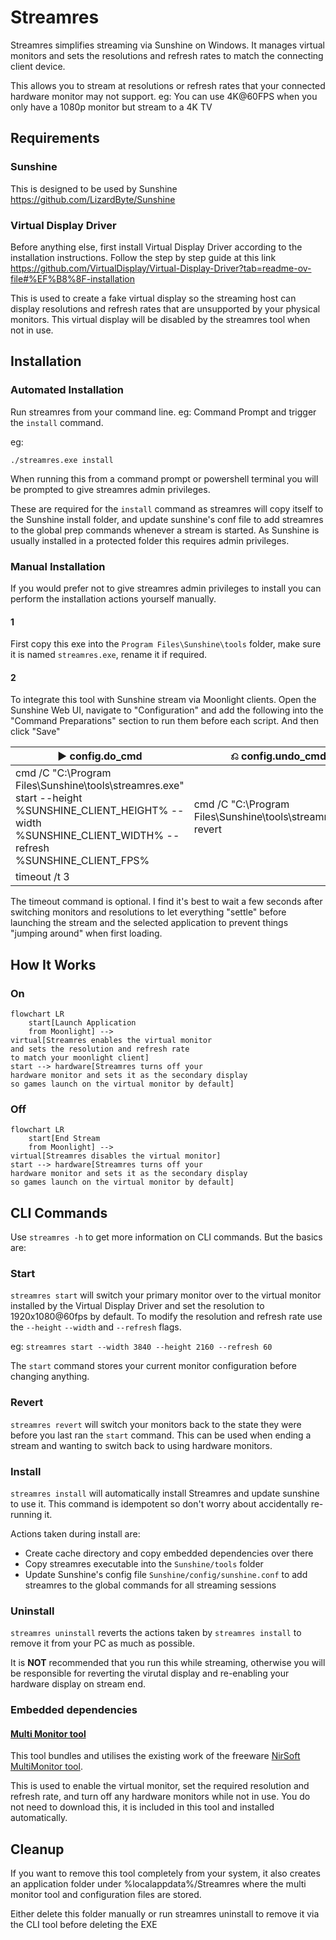 # Streamres

Streamres simplifies streaming via Sunshine on Windows.
It manages virtual monitors and sets the resolutions and refresh rates to match the connecting client device.

This allows you to stream at resolutions or refresh rates that your connected hardware monitor may not support. eg: You can use 4K@60FPS when you only have a 1080p monitor but stream to a 4K TV

## Requirements

### Sunshine

This is designed to be used by Sunshine https://github.com/LizardByte/Sunshine

### Virtual Display Driver

Before anything else, first install Virtual Display Driver according to the
installation instructions. Follow the step by step guide at this
link https://github.com/VirtualDisplay/Virtual-Display-Driver?tab=readme-ov-file#%EF%B8%8F-installation

This is used to create a fake virtual display so the streaming host can display resolutions and refresh rates that are
unsupported by your
physical monitors. This virtual display will be disabled by the streamres tool when not in use.

## Installation

### Automated Installation

Run streamres from your command line. eg: Command Prompt and trigger the `install` command.

eg:

```
./streamres.exe install
```

When running this from a command prompt or powershell terminal you will be prompted to give
streamres admin privileges.

These are required for the `install` command as streamres will copy itself to the Sunshine install folder, and update
sunshine's conf file to add streamres to the global prep commands whenever a stream is started. As Sunshine is usually
installed in a protected folder this requires admin privileges.

### Manual Installation

If you would prefer not to give streamres admin privileges to install you can perform the installation actions yourself
manually.

#### 1

First copy this exe into the `Program Files\Sunshine\tools` folder, make sure it is named `streamres.exe`, rename it if
required.

#### 2

To integrate this tool with Sunshine stream via Moonlight clients. Open the Sunshine Web UI, navigate to "Configuration"
and add the following into the "Command Preparations" section to run them before each script. And then click "Save"

| ▶ config.do_cmd                                                                                                                                                | ⎌ config.undo_cmd                                             |
|----------------------------------------------------------------------------------------------------------------------------------------------------------------|---------------------------------------------------------------|
| cmd /C "C:\Program Files\Sunshine\tools\streamres.exe" start --height %SUNSHINE_CLIENT_HEIGHT% --width %SUNSHINE_CLIENT_WIDTH% --refresh %SUNSHINE_CLIENT_FPS% | cmd /C "C:\Program Files\Sunshine\tools\streamres.exe" revert |
| timeout /t 3                                                                                                                                                   |                                                               |

The timeout command is optional. I find it's best to wait a few seconds after switching monitors and resolutions to let
everything "settle" before launching the stream and the selected application to prevent things "jumping around" when
first loading.

## How It Works

### On

```mermaid
flowchart LR
    start[Launch Application 
    from Moonlight] -->
virtual[Streamres enables the virtual monitor
and sets the resolution and refresh rate 
to match your moonlight client]
start --> hardware[Streamres turns off your 
hardware monitor and sets it as the secondary display 
so games launch on the virtual monitor by default]
```

### Off

```mermaid
flowchart LR
    start[End Stream 
    from Moonlight] -->
virtual[Streamres disables the virtual monitor]
start --> hardware[Streamres turns off your
hardware monitor and sets it as the secondary display
so games launch on the virtual monitor by default]
```

## CLI Commands

Use `streamres -h` to get more information on CLI commands. But the basics are:

### Start

`streamres start` will switch your primary monitor over to the virtual monitor installed by the Virtual Display Driver
and set the resolution to 1920x1080@60fps by default. To modify the resolution and refresh rate use the `--height`
`--width` and `--refresh` flags.

eg: `streamres start --width 3840 --height 2160 --refresh 60`

The `start` command stores your current monitor configuration before changing anything.

### Revert

`streamres revert` will switch your monitors back to the state they were before you last ran the `start` command. This
can be used when ending a stream and wanting to switch back to using hardware monitors.

### Install

`streamres install` will automatically install Streamres and update sunshine to use it. This command is idempotent so don't worry about accidentally re-running it.

Actions taken during install are:

- Create cache directory and copy embedded dependencies over there
- Copy streamres executable into the `Sunshine/tools` folder
- Update Sunshine's config file `Sunshine/config/sunshine.conf` to add streamres to the global commands for all streaming sessions 

### Uninstall

`streamres uninstall` reverts the actions taken by `streamres install` to remove it from your PC as much as possible. 

It is **NOT** recommended that you run this while streaming, otherwise you will be responsible for reverting the virutal display and re-enabling your hardware display on stream end.

### Embedded dependencies

#### [Multi Monitor tool](https://www.nirsoft.net/utils/multi_monitor_tool.html)

This tool bundles and utilises the existing work of the
freeware [NirSoft MultiMonitor tool]((https://www.nirsoft.net/utils/multi_monitor_tool.html)).

This is used to enable the virtual monitor, set the required resolution and refresh rate, and turn off any hardware
monitors while not in use. You do not need to download this, it is included in this tool and installed automatically.

## Cleanup

If you want to remove this tool completely from your system, it also creates an application folder under
%localappdata%/Streamres where the multi monitor tool and configuration files are stored.

Either delete this folder manually or run streamres uninstall to remove it via the CLI tool before deleting the EXE


